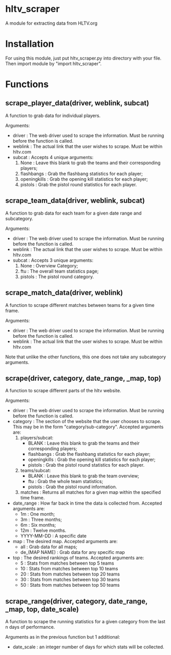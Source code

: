 # hltv_scraper

A module for extracting data from HLTV.org

# Installation

For using this module, just put hltv_scraper.py into directory with your file. Then import module by "import hltv_scraper".

# Functions

## scrape_player_data(driver, weblink, subcat)

A function to grab data for individual players.

Arguments:
- driver : The web driver used to scrape the information. Must be running before the function is called.
- weblink : The actual link that the user wishes to scrape. Must be within hltv.com
- subcat : Accepts 4 unique arguments:
     1. None : Leave this blank to grab the teams and their corresponding players;
     2. flashbangs : Grab the flashbang statistics for each player;
     3. openingkills : Grab the opening kill statistics for each player;
     4. pistols : Grab the pistol round statistics for each player.

## scrape_team_data(driver, weblink, subcat)

A function to grab data for each team for a given date range and subcategory.
    
Arguments:
- driver : The web driver used to scrape the information. Must be running before the function is called.
- weblink : The actual link that the user wishes to scrape. Must be within hltv.com
- subcat : Accepts 3 unique arguments:
  1. None : Overview Category;
  2. ftu : The overall team statistics page;
  3. pistols : The pistol round category.

## scrape_match_data(driver, weblink)
 
A function to scrape different matches between teams for a given time frame.
 
Arguments:
- driver : The web driver used to scrape the information. Must be running before the function is called.
- weblink : The actual link that the user wishes to scrape. Must be within hltv.com
    
Note that unlike the other functions, this one does not take any subcategory arguments.

## scrape(driver, category, date_range, _map, top)
        
A function to scrape different parts of the hltv website.
    
Arguments:
- driver : The web driver used to scrape the information. Must be running before the function is called.
- category : The section of the website that the user chooses to scrape. This may be in the form "category/sub-category". Accepted arguments are:
  1. players/subcat:
      * BLANK : Leave this blank to grab the teams and their corresponding players;
      * flashbangs : Grab the flashbang statistics for each player;
      * openingkills : Grab the opening kill statistics for each player;
      * pistols : Grab the pistol round statistics for each player.
  2. teams/subcat:
      * BLANK : Leave this blank to grab the team overview;
      * ftu : Grab the whole team statistics;
      * pistols : Grab the pistol round information.
  3. matches : Returns all matches for a given map within the specified time frame.
- date_range : How far back in time the data is collected from. Accepted arguments are:
   + 1m : One month;
   + 3m : Three months;
   + 6m : Six months;
   + 12m : Twelve months.
   + YYYY-MM-DD : A specific date
- map : The desired map. Accepted arguments are:
  + all : Grab data for all maps;
  + de_(MAP NAME) : Grab data for any specific map
- top : The desired rankings of teams. Accepted arguments are:
  + 5 : Stats from matches between top 5 teams
  + 10 : Stats from matches between top 10 teams
  + 20 : Stats from matches between top 20 teams
  + 30 : Stats from matches between top 30 teams
  + 50 : Stats from matches between top 50 teams

## scrape_range(driver, category, date_range, _map, top, date_scale)

A function to scrape the running statistics for a given category from the last n days of performance.

Arguments as in the previous function but 1 additional:
- date_scale : an integer number of days for which stats will be collected.

 
 
